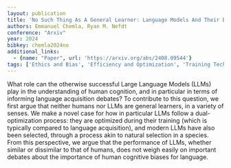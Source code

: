 ```yaml
---
layout: publication
title: 'No Such Thing As A General Learner: Language Models And Their Dual Optimization'
authors: Emmanuel Chemla, Ryan M. Nefdt
conference: "Arxiv"
year: 2024
bibkey: chemla2024no
additional_links:
  - {name: "Paper", url: 'https://arxiv.org/abs/2408.09544'}
tags: ['Ethics and Bias', 'Efficiency and Optimization', 'Training Techniques']
---
```

What role can the otherwise successful Large Language Models (LLMs) play in
the understanding of human cognition, and in particular in terms of informing
language acquisition debates? To contribute to this question, we first argue
that neither humans nor LLMs are general learners, in a variety of senses. We
make a novel case for how in particular LLMs follow a dual-optimization
process: they are optimized during their training (which is typically compared
to language acquisition), and modern LLMs have also been selected, through a
process akin to natural selection in a species. From this perspective, we argue
that the performance of LLMs, whether similar or dissimilar to that of humans,
does not weigh easily on important debates about the importance of human
cognitive biases for language.

